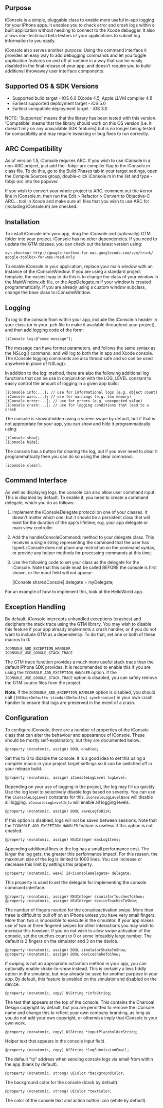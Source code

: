 Purpose
--------------

iConsole is a simple, pluggable class to enable more useful in-app logging for your iPhone apps. It enables you to check error and crash logs within a built application without needing to connect to the Xcode debugger. It also allows non-technical beta testers of your applications to submit log information to you easily.

iConsole also serves another purpose: Using the command interface it provides an easy way to add debugging commands and let you toggle application features on and off at runtime in a way that can be easily disabled in the final release of your app, and doesn't require you to build additional throwaway user interface components.


Supported OS & SDK Versions
-----------------------------

* Supported build target - iOS 6.0 (Xcode 4.5, Apple LLVM compiler 4.1)
* Earliest supported deployment target - iOS 5.0
* Earliest compatible deployment target - iOS 3.0

NOTE: 'Supported' means that the library has been tested with this version. 'Compatible' means that the library should work on this OS version (i.e. it doesn't rely on any unavailable SDK features) but is no longer being tested for compatibility and may require tweaking or bug fixes to run correctly.


ARC Compatibility
------------------

As of version 1.5, iConsole requires ARC. If you wish to use iConsole in a non-ARC project, just add the -fobjc-arc compiler flag to the iConsole.m class file. To do this, go to the Build Phases tab in your target settings, open the Compile Sources group, double-click iConsole.m in the list and type -fobjc-arc into the popover.

If you wish to convert your whole project to ARC, comment out the #error line in iConsole.m, then run the Edit > Refactor > Convert to Objective-C ARC... tool in Xcode and make sure all files that you wish to use ARC for (including iConsole.m) are checked.


Installation
--------------

To install iConsole into your app, drag the iConsole and (optionally) GTM folder into your project. iConsole has no other dependencies. If you need to update the GTM classes, you can check out the latest version using:

    svn checkout http://google-toolbox-for-mac.googlecode.com/svn/trunk/ google-toolbox-for-mac-read-only

To enable iConsole in your application, replace your main window with an instance of the iConsoleWindow. If you are using a standard project template, the easiest way to do this is to change the class of your window in the MainWindow.xib file, or the AppDelegate.m if your window is created programmatically. If you are already using a custom window subclass, change the base class to iConsoleWindow.


Logging
--------------

To log to the console from within your app, include the iConsole.h header in your class (or in your .pch file to make it available throughout your project), and then add logging code of the form:

    [iConsole log:@"some message"];

The message can have format parameters, and follows the same syntax as the NSLog() command, and will log to both the in app and Xcode console. The iConsole logging commands are also thread safe and so can be used anywhere in place of NSLog().

In addition to the log: method, there are also the following additional log functions that can be use in conjunction with the LOG_LEVEL constant to easily control the amount of logging in a given app build:

    [iConsole info:...]; // use for informational logs (e.g. object count)
    [iConsole warn:...]; // use for warnings (e.g. low memory)
    [iConsole error:...]; // use for errors (e.g. unexpected value)
    [iConsole crash:...]; // use for logging conditions that lead to a crash

The console is shown/hidden using a screen swipe by default, but if that is not appropriate for your app, you can show and hide it programmatically using:

    [iConsole show];
    [iConsole hide];

The console has a button for clearing the log, but if you ever need to clear it programmatically then you can do so using the clear command:

    [iConsole clear];


Command Interface
------------------

As well as displaying logs, the console can also allow user command input. This is disabled by default. To enable it, you need to create a command delegate, which you do as follows:

1) Implement the iConsoleDelegate protocol on one of your classes. It doesn't matter which one, but it should be a persistent class that will exist for the duration of the app's lifetime, e.g. your app delegate or main view controller.
    
2) Add the handleConsoleCommand: method to your delegate class. This receives a single string representing the command that the user has typed. iConsole does not place any restriction on the command syntax, or provide any helper methods for processing commands at this time.
    
3) Use the following code to set your class as the delegate for the iConsole. Note that this code must be called BEFORE the console is first shown, or the input field will not appear:

    [iConsole sharedConsole].delegate = myDelegate;

For an example of how to implement this, look at the HelloWorld app.


Exception Handling
------------------

By default, iConsole intercepts unhandled exceptions (crashes) and deciphers the stack trace using the GTM library. You may wish to disable this feature if your app already implements a crash handler, or if you do not want to include GTM as a dependency. To do that, set one or both of these macros to 0:

    ICONSOLE_ADD_EXCEPTION_HANDLER
    ICONSOLE_USE_GOOGLE_STACK_TRACE
    
The GTM trace function provides a much more useful stack trace than the default iPhone SDK provides. It is recommended to enable this if you are using the `ICONSOLE_ADD_EXCEPTION_HANDLER` option. If the `ICONSOLE_USE_GOOGLE_STACK_TRACE` option is disabled, you can safely remove the GTM source files from the project.

**Note:** if the `ICONSOLE_ADD_EXCEPTION_HANDLER` option is disabled, you should call `[[NSUserDefaults standardDefaults] synchronize]` in your own crash handler to ensure that logs are preserved in the event of a crash.
    

Configuration
--------------

To configure iConsole, there are a number of properties of the iConsole class that can alter the behaviour and appearance of iConsole. These should be mostly self-explanatory, but they are documented below:

    @property (nonatomic, assign) BOOL enabled;
    
Set this to 0 to disable the console. It is a good idea to set this using a compiler macro in your project target settings so it can be switched off in your release build.

    @property (nonatomic, assign) iConsoleLogLevel logLevel;
    
Depending on your use of logging in the project, the log may fill up quickly. Use the log level to selectively disable logs based on severity. You can use the `iConsoleLogLevel` constants for this. `iConsoleLogLevelNone` will disable all logging. `iConsoleLogLevelInfo` will enable all logging levels.

    @property (nonatomic, assign) BOOL saveLogToDisk;
    
If this option is disabled, logs will not be saved between sessions. Note that the `ICONSOLE_ADD_EXCEPTION_HANDLER` feature is useless if this option is not enabled.

    @property (nonatomic, assign) NSUInteger maxLogItems;
    
Appending additional lines to the log has a small performance cost. The larger the log gets, the greater this performance impact. For this reason, the maximum size of the log is limited to 1000 lines. You can increase or decrease this limit by settings this property.

    @property (nonatomic, weak) id<iConsoleDelegate> delegate;
    
This property is used to set the delegate for implementing the console command interface.

    @property (nonatomic, assign) NSUInteger simulatorTouchesToShow;
    @property (nonatomic, assign) NSUInteger deviceTouchesToShow;
    
The number of fingers needed for the consoleactivation swipe. More than three is difficult to pull off on an iPhone unless you have very small fingers. More than two is impossible to execute in the simulator. If your app makes use of two or three fingered swipes for other interactions you may wish to increase this however. If you do not wish to allow swipe activation of the console, set the touches count to 0 or some infeasibly large number. The default is 2 fingers on the simulator and 3 on the device.

    @property (nonatomic, assign) BOOL simulatorShakeToShow;
    @property (nonatomic, assign) BOOL deviceShakeToShow;
    
If swiping is not an appropriate activation method in your app, you can optionally enable shake-to-show instead. This is certainly a less fiddly option in the simulator, but may already be used for another purpose in your app. By default, this feature is enabled on the simulator and disabled on the device.

    @property (nonatomic, copy) NSString *infoString;
    
The text that appears at the top of the console. This contains the Charcoal Design copyright by default, but you are permitted to
remove the iConsole name and change this to reflect your own company branding, as long as you do not add your own copyright, or otherwise imply that iConsole is your own work.

    @property (nonatomic, copy) NSString *inputPlaceholderString;
    
Helper text that appears in the console input field.

    @property (nonatomic, copy) NSString *logSubmissionEmail;
    
The default "to" address when sending console logs via email from within the app (blank by default).

    @property (nonatomic, strong) UIColor *backgroundColor;
    
The background color for the console (black by default).
    
    @property (nonatomic, strong) UIColor *textColor;
    
The color of the console text and action button icon (white by default).